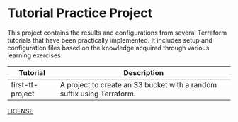 # Tutorial Practice Project

This project contains the results and configurations from several Terraform tutorials that have been practically implemented. It includes setup and configuration files based on the knowledge acquired through various learning exercises.

| Tutorial         | Description                                                            |
| ---------------- | ---------------------------------------------------------------------- |
| first-tf-project | A project to create an S3 bucket with a random suffix using Terraform. |

[LICENSE](https://opensource.org/license/MIT)
